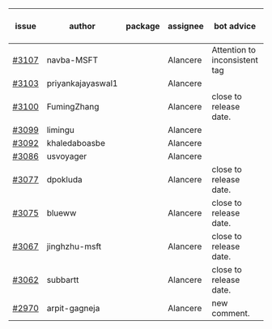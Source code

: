 | issue | author | package | assignee | bot advice | created date of issue | target release date | date from target |
| ------ | ------ | ------ | ------ | ------ | ------ | ------ | :-----: |
| [#3107](https://github.com/Azure/sdk-release-request/issues/3107) | navba-MSFT |  | Alancere | Attention to inconsistent tag | 08-23 | 09-06 |  |
| [#3103](https://github.com/Azure/sdk-release-request/issues/3103) | priyankajayaswal1 |  | Alancere |  | 08-22 | 09-05 |  |
| [#3100](https://github.com/Azure/sdk-release-request/issues/3100) | FumingZhang |  | Alancere | close to release date.  | 08-18 | 08-22 | -1 |
| [#3099](https://github.com/Azure/sdk-release-request/issues/3099) | limingu |  | Alancere |  | 08-18 | 08-31 |  |
| [#3092](https://github.com/Azure/sdk-release-request/issues/3092) | khaledaboasbe |  | Alancere |  | 08-15 | 08-29 |  |
| [#3086](https://github.com/Azure/sdk-release-request/issues/3086) | usvoyager |  | Alancere |  | 08-12 | 08-29 |  |
| [#3077](https://github.com/Azure/sdk-release-request/issues/3077) | dpokluda |  | Alancere | close to release date.  | 08-09 | 08-23 | 0 |
| [#3075](https://github.com/Azure/sdk-release-request/issues/3075) | blueww |  | Alancere | close to release date.  | 08-09 | 08-23 | 0 |
| [#3067](https://github.com/Azure/sdk-release-request/issues/3067) | jinghzhu-msft |  | Alancere | close to release date.  | 08-08 | 08-23 | 0 |
| [#3062](https://github.com/Azure/sdk-release-request/issues/3062) | subbartt |  | Alancere | close to release date.  | 08-08 | 08-22 | -1 |
| [#2970](https://github.com/Azure/sdk-release-request/issues/2970) | arpit-gagneja |  | Alancere | new comment. | 07-04 | 09-30 |  |
